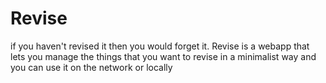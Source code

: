 # Revise
if you haven't revised it then you would forget it. Revise is a webapp that lets you manage the things that you want to revise in a minimalist way and you can use it on the network or locally 
